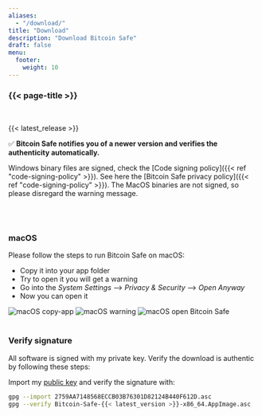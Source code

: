 ```yaml
---
aliases:
  - "/download/"
title: "Download"
description: "Download Bitcoin Safe"
draft: false
menu:
  footer:
    weight: 10
---
```


### {{< page-title >}} 

<br>

{{< latest_release >}}


✅ **Bitcoin Safe notifies you of a newer version and verifies the authenticity automatically.**


Windows binary files are signed, check the [Code signing policy]({{< ref "code-signing-policy" >}}). See here the   [Bitcoin Safe privacy policy]({{< ref "code-signing-policy" >}}).  The  MacOS binaries are not signed, so please disregard the warning message.

<br>
<br>

###  macOS 

Please follow the steps to run Bitcoin Safe on macOS:
- Copy it into your app folder
- Try to open it you will get a warning
- Go into the *System Settings* --> *Privacy & Security* --> *Open Anyway*
- Now you can open it


<img src="/images/mac/copy-app.png" alt="macOS copy-app"   /> 
<img src="/images/mac/warning.png" alt="macOS warning"   /> 
<img src="/images/mac/disable.png" alt="macOS open Bitcoin Safe"   /> 

<br>
<br>

###  Verify signature

All software is signed with my private key. Verify the download is authentic by following these steps:

Import my [public key](https://keys.openpgp.org/vks/v1/by-fingerprint/2759AA7148568ECCB03B76301D82124B440F612D) and verify the signature with:
```bash
gpg --import 2759AA7148568ECCB03B76301D82124B440F612D.asc
gpg --verify Bitcoin-Safe-{{< latest_version >}}-x86_64.AppImage.asc
```


<br> 
<br>


<!-- ### Alternative install  via pip  on Mac, Linux, or Windows 
PyPi: https://pypi.org/project/bitcoin-safe/
```bash
python -m pip install bitcoin-safe
python -m bitcoin_safe
``` -->
